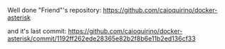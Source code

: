 Well done
"Friend"'s repository:
https://github.com/caioquirino/docker-asterisk

and it's last commit:
https://github.com/caioquirino/docker-asterisk/commit/1192ff262ede28365e82b2f8b6e11b2ed136cf33
